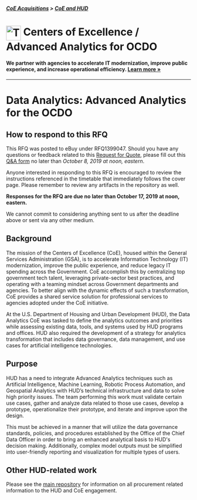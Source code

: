 ##### [CoE Acquisitions](https://github.com/GSA/coe-acquisitions) > [CoE and HUD](https://github.com/GSA/coe-hud-acquisitions)

<h1><img src="https://coe.gsa.gov/img/coe-logomark.svg" width="40px" align="top" alt="The Centers of Excellence Logo"> Centers of Excellence / Advanced Analytics for OCDO</h1>

#### We partner with agencies to accelerate IT modernization, improve public experience, and increase operational efficiency. [Learn more »](https://coe.gsa.gov/about/)

---

# Data Analytics: Advanced Analytics for the OCDO

## How to respond to this RFQ

This RFQ was posted to eBuy under RFQ1399047. Should you have any questions or feedback related to this [Request for Quote](https://github.com/GSA/coe-hud-acq-advanced-analytics/blob/master/RFQ-Advanced-Analytics-for-OCDO.pdf), please fill out this [Q&A form](https://docs.google.com/forms/d/e/1FAIpQLSeGee2Tklw1-TqHJ413AqWNV2gRPcEt7N76FEpnqICAxSpR2A/viewform) no later than *October 8, 2019 at noon, eastern*.

Anyone interested in responding to this RFQ is encouraged to review the instructions referenced in the timetable that immediately follows the cover page. Please remember to review any artifacts in the repository as well.

**Responses for the RFQ are due no later than October 17, 2019 at noon, eastern.**

We cannot commit to considering anything sent to us after the deadline above or sent via any other medium.

## Background

The mission of the Centers of Excellence (CoE), housed within the General Services Administration (GSA), is to accelerate Information Technology (IT) modernization, improve the public experience, and reduce legacy IT spending across the Government. CoE accomplish this by centralizing top government tech talent, leveraging private-sector best practices, and operating with a teaming mindset across Government departments and agencies. To better align with the dynamic effects of such a transformation, CoE provides a shared service solution for professional services to agencies adopted under the CoE initiative.

At the U.S. Department of Housing and Urban Development (HUD), the Data Analytics CoE was tasked to define the analytics outcomes and priorities while assessing existing data, tools, and systems used by HUD programs and offices. HUD also required the development of a strategy for analytics transformation that includes data governance, data management, and use cases for artificial intelligence technologies.

## Purpose

HUD has a need to integrate Advanced Analytics techniques such as Artificial Intelligence, Machine Learning, Robotic Process Automation, and Geospatial Analytics with HUD’s technical infrastructure and data to solve high priority issues. The team performing this work must validate certain use cases, gather and analyze data related to those use cases, develop a prototype, operationalize their prototype, and iterate and improve upon the design.

This must be achieved in a manner that will utilize the data governance standards, policies, and procedures established by the Office of the Chief Data Officer in order to bring an enhanced analytical basis to HUD's decision making. Additionally, complex model outputs must be simplified into user-friendly reporting and visualization for multiple types of users.

## Other HUD-related work
Please see the [main repository](https://github.com/GSA/coe-hud-acquisitions/) for information on all procurement related information to the HUD and CoE engagement.
